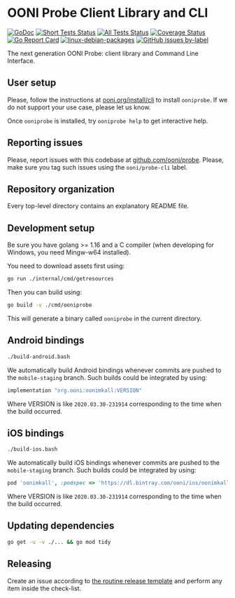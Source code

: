 # OONI Probe Client Library and CLI

[![GoDoc](https://godoc.org/github.com/ooni/probe-cli?status.svg)](https://godoc.org/github.com/ooni/probe-cli) [![Short Tests Status](https://github.com/ooni/probe-cli/workflows/shorttests/badge.svg)](https://github.com/ooni/probe-cli/actions?query=workflow%3Ashorttests) [![All Tests Status](https://github.com/ooni/probe-cli/workflows/alltests/badge.svg)](https://github.com/ooni/probe-cli/actions?query=workflow%3Aalltests) [![Coverage Status](https://coveralls.io/repos/github/ooni/probe-cli/badge.svg?branch=master)](https://coveralls.io/github/ooni/probe-cli?branch=master) [![Go Report Card](https://goreportcard.com/badge/github.com/ooni/probe-cli)](https://goreportcard.com/report/github.com/ooni/probe-cli) [![linux-debian-packages](https://github.com/ooni/probe-cli/workflows/linux-debian-packages/badge.svg)](https://github.com/ooni/probe-cli/actions?query=workflow%3Alinux-debian-packages) [![GitHub issues by-label](https://img.shields.io/github/issues/ooni/probe/ooni/probe-cli?style=plastic)](https://github.com/ooni/probe/labels/ooni%2Fprobe-cli)

The next generation OONI Probe: client library and Command Line Interface.

## User setup

Please, follow the instructions at [ooni.org/install/cli](https://ooni.org/install/cli)
to install `ooniprobe`. If we do not support your use case, please let us know.

Once `ooniprobe` is installed, try `ooniprobe help` to get interactive help.

## Reporting issues

Please, report issues with this codebase at [github.com/ooni/probe](
https://github.com/ooni/probe/issues/new?labels=ooni/probe-cli&assignee=bassosimone).
Please, make sure you tag such issues using the `ooni/probe-cli` label.

## Repository organization

Every top-level directory contains an explanatory README file.

## Development setup

Be sure you have golang >= 1.16 and a C compiler (when developing for Windows, you
need Mingw-w64 installed).

You need to download assets first using:

```bash
go run ./internal/cmd/getresources
```

Then you can build using:

```bash
go build -v ./cmd/ooniprobe
```

This will generate a binary called `ooniprobe` in the current directory.

## Android bindings

```bash
./build-android.bash
```

We automatically build Android bindings whenever commits are pushed to the
`mobile-staging` branch. Such builds could be integrated by using:

```Groovy
implementation "org.ooni:oonimkall:VERSION"
```

Where VERSION is like `2020.03.30-231914` corresponding to the
time when the build occurred.

## iOS bindings

```bash
./build-ios.bash
```

We automatically build iOS bindings whenever commits are pushed to the
`mobile-staging` branch. Such builds could be integrated by using:

```ruby
pod 'oonimkall', :podspec => 'https://dl.bintray.com/ooni/ios/oonimkall-VERSION.podspec'
```

Where VERSION is like `2020.03.30-231914` corresponding to the
time when the build occurred.

## Updating dependencies

```bash
go get -u -v ./... && go mod tidy
```

## Releasing

Create an issue according to [the routine release template](
https://github.com/ooni/probe/blob/master/.github/ISSUE_TEMPLATE/routine-sprint-releases.md)
and perform any item inside the check-list.
